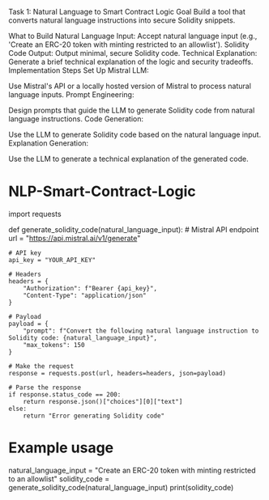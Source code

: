 Task 1: Natural Language to Smart Contract Logic
Goal
Build a tool that converts natural language instructions into secure Solidity snippets.

What to Build
Natural Language Input: Accept natural language input (e.g., 'Create an ERC-20 token with minting restricted to an allowlist').
Solidity Code Output: Output minimal, secure Solidity code.
Technical Explanation: Generate a brief technical explanation of the logic and security tradeoffs.
Implementation Steps
Set Up Mistral LLM:

Use Mistral's API or a locally hosted version of Mistral to process natural language inputs.
Prompt Engineering:

Design prompts that guide the LLM to generate Solidity code from natural language instructions.
Code Generation:

Use the LLM to generate Solidity code based on the natural language input.
Explanation Generation:

Use the LLM to generate a technical explanation of the generated code.


# NLP-Smart-Contract-Logic
import requests

def generate_solidity_code(natural_language_input):
    # Mistral API endpoint
    url = "https://api.mistral.ai/v1/generate"

    # API key
    api_key = "YOUR_API_KEY"

    # Headers
    headers = {
        "Authorization": f"Bearer {api_key}",
        "Content-Type": "application/json"
    }

    # Payload
    payload = {
        "prompt": f"Convert the following natural language instruction to Solidity code: {natural_language_input}",
        "max_tokens": 150
    }

    # Make the request
    response = requests.post(url, headers=headers, json=payload)

    # Parse the response
    if response.status_code == 200:
        return response.json()["choices"][0]["text"]
    else:
        return "Error generating Solidity code"

# Example usage
natural_language_input = "Create an ERC-20 token with minting restricted to an allowlist"
solidity_code = generate_solidity_code(natural_language_input)
print(solidity_code)
